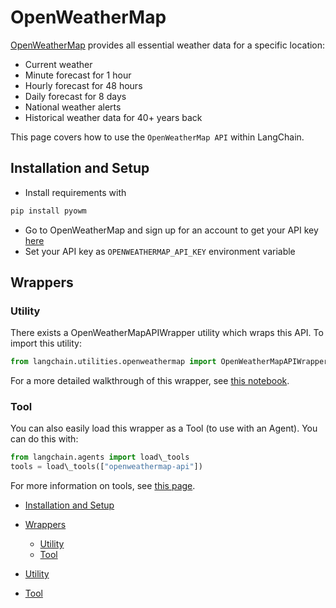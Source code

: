 # OpenWeatherMap

[OpenWeatherMap](https://openweathermap.org/api/) provides all essential weather data for a specific location:

- Current weather
- Minute forecast for 1 hour
- Hourly forecast for 48 hours
- Daily forecast for 8 days
- National weather alerts
- Historical weather data for 40+ years back

This page covers how to use the `OpenWeatherMap API` within LangChain.

## Installation and Setup[​](#installation-and-setup "Direct link to Installation and Setup")

- Install requirements with

```bash
pip install pyowm  

```

- Go to OpenWeatherMap and sign up for an account to get your API key [here](https://openweathermap.org/api/)
- Set your API key as `OPENWEATHERMAP_API_KEY` environment variable

## Wrappers[​](#wrappers "Direct link to Wrappers")

### Utility[​](#utility "Direct link to Utility")

There exists a OpenWeatherMapAPIWrapper utility which wraps this API. To import this utility:

```python
from langchain.utilities.openweathermap import OpenWeatherMapAPIWrapper  

```

For a more detailed walkthrough of this wrapper, see [this notebook](/docs/integrations/tools/openweathermap.html).

### Tool[​](#tool "Direct link to Tool")

You can also easily load this wrapper as a Tool (to use with an Agent).
You can do this with:

```python
from langchain.agents import load\_tools  
tools = load\_tools(["openweathermap-api"])  

```

For more information on tools, see [this page](/docs/modules/agents/tools/).

- [Installation and Setup](#installation-and-setup)

- [Wrappers](#wrappers)

  - [Utility](#utility)
  - [Tool](#tool)

- [Utility](#utility)

- [Tool](#tool)
